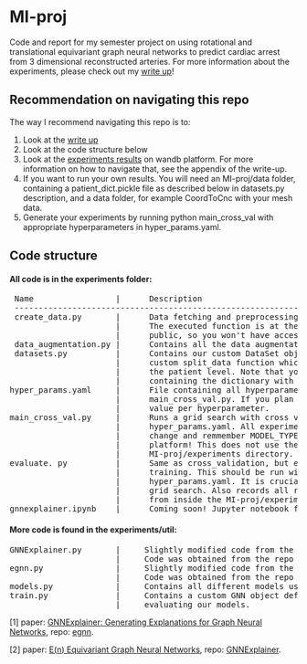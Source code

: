 # MI-proj
Code and report for my semester project on using rotational and translational equivariant graph neural networks to predict cardiac arrest from 3 dimensional reconstructed arteries. For more information about the experiments, please check out my [write up](https://github.com/jacobbamberger/MI-proj/blob/main/MI_pred_Report.pdf)!

## Recommendation on navigating this repo
The way I recommend navigating this repo is to:
1) Look at the [write up](https://github.com/jacobbamberger/MI-proj/blob/main/MI_pred_Report.pdf) 
2) Look at the code structure below
3) Look at the [experiments results](https://wandb.ai/yayabambam/mi-prediction) on wandb platform. For more information on how to navigate that, see the appendix of the write-up.
4) If you want to run your own results. You will need an MI-proj/data folder, containing a patient_dict.pickle file as described below in datasets.py description, and a data folder, for example CoordToCnc with your mesh data.
5) Generate your experiments by running python main_cross_val with appropriate hyperparameters in hyper_params.yaml.

## Code structure


 #### All code is in the experiments folder: 
 <pre>
 Name                 |      Description
 ----------------------------------------------------------------------------------------------------------
 create_data.py       |      Data fetching and preprocessing. This should be run from the MI-proj directory.
                      |      The executed function is at the bottom of the file, note that our dataset is not
                      |      public, so you won't have access to the path and label_path directories.
 data_augmentation.py |      Contains all the data augmentation schemes attempted. Used in create_data.py.
 datasets.py          |      Contains our custom DataSet object which is how we store the meshes. Also contains
                      |      custom split_data function which does the train, validation, and test splits at
                      |      the patient level. Note that you will need a file "MI-proj/data/patient_dict.pickle"
                      |      containing the dictionary with patients as keys and artery name list as value.
hyper_params.yaml     |      File containing all hyperparameters of a given model. Used in evaluate.py and
                      |      main_cross_val.py. If you plan on using it for evaluate.py, there should be one
                      |      value per hyperparameter.
main_cross_val.py     |      Runs a grid search with cross validation on all combinations of hyperparameters in
                      |      hyper_params.yaml. All experiments are recorded on the wandb platform. Make sure to
                      |      change and remmember MODEL_TYPE to be able to retrieve the experiment on the wandb
                      |      platform! This does not use the test set. This should be called from inside the
                      |      MI-proj/experiments directory.
evaluate. py          |      Same as cross_validation, but evaluates the model on test set once it has finished
                      |      training. This should be run with only one value per hyperparameter in
                      |      hyper_params.yaml. It is crucial to use the same seed here as used when doing the
                      |      grid search. Also records all results on the wandb platform. This should be called
                      |      from inside the MI-proj/experiments directory.
gnnexplainer.ipynb    |      Coming soon! Jupyter notebook for the GNNExplainer experiment and visualization.
</pre>


#### More code is found in the experiments/util:
<pre>
GNNExplainer.py       |     Slightly modified code from the paper of [1].
                      |     Code was obtained from the repo of [1].
egnn.py               |     Slightly modified code from the paper of [2].
                      |     Code was obtained from the repo of [2].
models.py             |     Contains all different models used in experiments.
train.py              |     Contains a custom GNN object definition. Main script used for training and
                      |     evaluating our models.
</pre>


 [1] paper: [GNNExplainer: Generating Explanations for Graph Neural Networks](https://arxiv.org/pdf/1903.03894.pdf), repo:  [egnn](https://github.com/RexYing/gnn-model-explainer).
 
 
 [2] paper: [E(n) Equivariant Graph Neural Networks](https://arxiv.org/pdf/2102.09844.pdf), repo: [GNNExplainer](https://github.com/vgsatorras/egnn).
